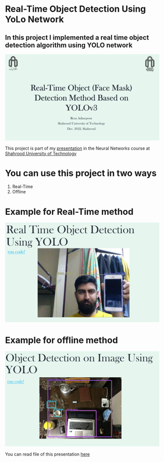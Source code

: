# **Real-Time Object Detection Using YoLo Network**
## In this project I implemented a real time object detection algorithm using **YOLO** network

![image](Images/1.png)

This project is part of my [presentation](https://github.com/rezaAdinepour/Real-Time-Object-Detection-Using-YoLoV4-Network/blob/main/YOLO-Presentation.pdf) in the Neural Networks course at [Shahrood University of Technology](https://shahroodut.ac.ir/en/)

# You can use this project in two ways
1. Real-Time
2. Offline

# Example for Real-Time method
![image](Images/2.png)

# Example for offline method
![image](Images/3.png)

You can read file of this presentation [here](https://github.com/rezaAdinepour/Real-Time-Object-Detection-Using-YoLoV4-Network/blob/main/YOLO-Presentation.pdf)
